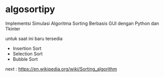 # algosortipy
Implementsi Simulasi Algoritma Sorting Berbasis GUI dengan Python dan Tkinter

untuk saat ini baru tersedia
- Insertion Sort
- Selection Sort
- Bubble Sort

next : https://en.wikipedia.org/wiki/Sorting_algorithm
